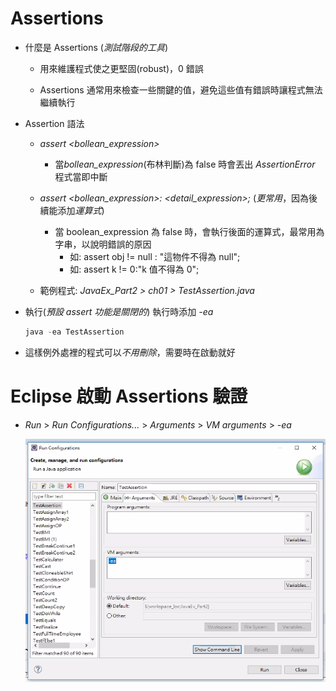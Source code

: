 # Assertions

- 什麼是 Assertions (_測試階段的工具_)

  - 用來維護程式使之更堅固(robust)，0 錯誤

  - Assertions 通常用來檢查一些關鍵的值，避免這些值有錯誤時讓程式無法繼續執行

- Assertion 語法

  - _assert <bollean_expression>_

    - 當*bollean_expression*(布林判斷)為 false 時會丟出 _AssertionError_ 程式當即中斷

  - _assert <bollean_expression>: <detail_expression>;_ (_更常用_，因為後續能添加*運算式*)

    - 當 boolean_expression 為 false 時，會執行後面的運算式，最常用為字串，以說明錯誤的原因
      - 如: assert obj != null : "這物件不得為 null";
      - 如: assert k != 0:"k 值不得為 0";

  - 範例程式: _JavaEx_Part2 > ch01 > TestAssertion.java_

- 執行(_預設 assert 功能是關閉的_) 執行時添加 _-ea_

  ```cs
  java -ea TestAssertion
  ```

- 這樣例外處裡的程式可以*不用刪除*，需要時在啟動就好

# Eclipse 啟動 Assertions 驗證

- _Run_ > _Run Configurations..._ > _Arguments_ > _VM arguments_ > _-ea_

  <div style="text-align:center">
    <img src="./image/14-4_01.png">
  </div>
